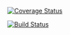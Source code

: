 [![Coverage Status](https://coveralls.io/repos/github/chamaconekt/reports/badge.svg?branch=master)](https://coveralls.io/github/chamaconekt/reports?branch=master)

[![Build Status](https://travis-ci.org/chamaconekt/reports.svg?branch=master)](https://travis-ci.org/chamaconekt/reports)